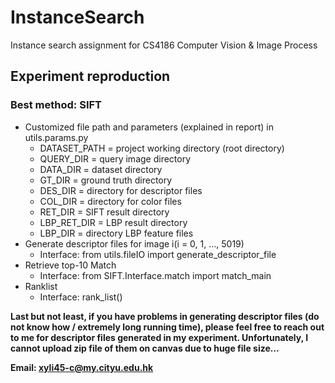 # InstanceSearch
Instance search assignment for CS4186 Computer Vision & Image Process

## Experiment reproduction
### Best method: SIFT
* Customized file path and parameters (explained in report) in utils.params.py
    * DATASET_PATH = project working directory (root directory)
    * QUERY_DIR = query image directory
    * DATA_DIR = dataset directory
    * GT_DIR = ground truth directory
    * DES_DIR = directory for descriptor files
    * COL_DIR = directory for color files
    * RET_DIR = SIFT result directory
    * LBP_RET_DIR = LBP result directory
    * LBP_DIR = directory LBP feature files
* Generate descriptor files for image i(i = 0, 1, ..., 5019)
    * Interface: from utils.fileIO import generate_descriptor_file
* Retrieve top-10 Match
    * Interface: from SIFT.Interface.match import match_main
* Ranklist
    * Interface: rank_list()

**Last but not least, if you have problems in generating descriptor files (do not know how / extremely long running time), please feel free to reach out to me for descriptor files generated in my experiment. Unfortunately, I cannot upload zip file of them on canvas due to huge file size...**

**Email: xyli45-c@my.cityu.edu.hk**